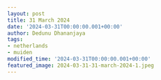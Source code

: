 ```yaml
---
layout: post
title: 31 March 2024
date: '2024-03-31T00:00:00.001+00:00'
author: Dedunu Dhananjaya
tags:
- netherlands
- muiden
modified_time: '2024-03-31T00:00:00.001+00:00'
featured_image: 2024-03-31-31-march-2024-1.jpeg
---
```

